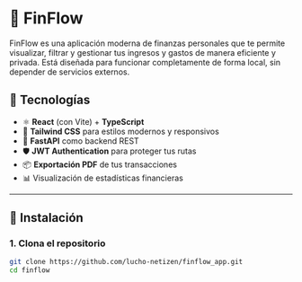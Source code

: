 # 💸 FinFlow

FinFlow es una aplicación moderna de finanzas personales que te permite visualizar, filtrar y gestionar tus ingresos y gastos de manera eficiente y privada. Está diseñada para funcionar completamente de forma local, sin depender de servicios externos.

## 🧩 Tecnologías

- ⚛️ **React** (con Vite) + **TypeScript**
- 🎨 **Tailwind CSS** para estilos modernos y responsivos
- 🐍 **FastAPI** como backend REST
- 🛡️ **JWT Authentication** para proteger tus rutas
- 📦 **Exportación PDF** de tus transacciones
- 📊 Visualización de estadísticas financieras

---

## 🚀 Instalación

### 1. Clona el repositorio

```bash
git clone https://github.com/lucho-netizen/finflow_app.git
cd finflow
